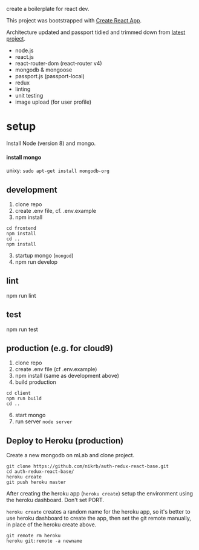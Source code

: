 
create a boilerplate for react dev.

This project was bootstrapped with [Create React App](https://github.com/facebookincubator/create-react-app).

Architecture updated and passport tidied and trimmed down from [latest project](https://github.com/chingu-voyage3/bears-21).

* node.js
* react.js
* react-router-dom (react-router v4)
* mongodb & mongoose
* passport.js (passport-local)
* redux
* linting
* unit testing
* image upload (for user profile)


# setup

Install Node (version 8) and mongo.

#### install mongo
unixy:
`sudo apt-get install mongodb-org`

## development
1. clone repo
2. create .env file, cf. .env.example
2. npm install
```
cd frontend
npm install
cd ..
npm install
```
3. startup mongo (`mongod`)
4. npm run develop

## lint

npm run lint

## test

npm run test

## production (e.g. for cloud9)
1. clone repo
2. create .env file (cf .env.example)
3. npm install (same as development above)
4. build production
```
cd client
npm run build
cd ..
```
6. start mongo
7. run server `node server`

## Deploy to Heroku (production)

Create a new mongodb on mLab and clone project.

```
git clone https://github.com/nikrb/auth-redux-react-base.git
cd auth-redux-react-base/
heroku create
git push heroku master
```

After creating the heroku app (```heroku create```) setup the environment using
the heroku dashboard. Don't set PORT.

`heroku create` creates a random name for the heroku app, so it's better to use
heroku dashboard to create the app, then set the git remote manually, in place
of the heroku create above.
```
git remote rm heroku
heroku git:remote -a newname
```
